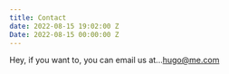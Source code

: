 ```yaml
---
title: Contact
date: 2022-08-15 19:02:00 Z
Date: 2022-08-15 00:00:00 Z
---
```


Hey, if you want to, you can email us at...[hugo@me.com](mailto:hugo@me.com)